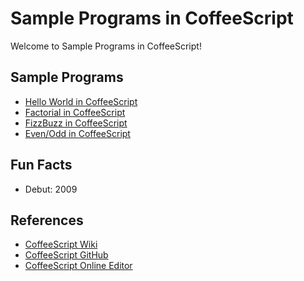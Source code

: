 # Sample Programs in CoffeeScript

Welcome to Sample Programs in CoffeeScript!

## Sample Programs

- [Hello World in CoffeeScript](https://github.com/TheRenegadeCoder/sample-programs/issues/924)
- [Factorial in CoffeeScript](https://github.com/TheRenegadeCoder/sample-programs/issues/1316)
- [FizzBuzz in CoffeeScript](https://github.com/TheRenegadeCoder/sample-programs/issues/1313)
- [Even/Odd in CoffeeScript](https://github.com/TheRenegadeCoder/sample-programs/issues/1323)

## Fun Facts

- Debut: 2009

## References

- [CoffeeScript Wiki](https://en.wikipedia.org/wiki/CoffeeScript)
- [CoffeeScript GitHub](https://github.com/jashkenas/coffeescript/)
- [CoffeeScript Online Editor](https://www.jdoodle.com/compile-coffeescript-online)

